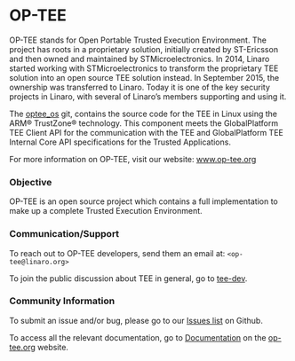 # OP-TEE

OP-TEE stands for Open Portable Trusted Execution Environment. The project has
roots in a proprietary solution, initially created by ST-Ericsson and then owned
and maintained by STMicroelectronics. In 2014, Linaro started working with
STMicroelectronics to transform the proprietary TEE solution into an open source
TEE solution instead. In September 2015, the ownership was transferred to
Linaro. Today it is one of the key security projects in Linaro, with several of
Linaro’s members supporting and using it.

The [optee_os] git, contains the source code for the TEE in Linux using the ARM®
TrustZone® technology. This component meets the GlobalPlatform TEE Client API
for the communication with the TEE and GlobalPlatform TEE Internal Core API
specifications for the Trusted Applications.

For more information on OP-TEE, visit our website: www.op-tee.org

### Objective
OP-TEE is an open source project which contains a full implementation to make up
a complete Trusted Execution Environment.

### Communication/Support 
To reach out to OP-TEE developers, send them an email at: `<op-tee@linaro.org>`

To join the public discussion about TEE in general, go to [tee-dev].

### Community Information 
To submit an issue and/or bug, please go to our [Issues list] on Github.

To access all the relevant documentation, go to [Documentation] on the
[op-tee.org] website.

[Documentation]: https://www.op-tee.org/documentation
[Issues list]: https://github.com/OP-TEE/optee_os/issues
[optee_os]: https://github.com/OP-TEE/optee_os
[tee-dev]: https://lists.linaro.org/mailman/admindb/tee-dev
[op-tee.org]: http://op-tee.org
